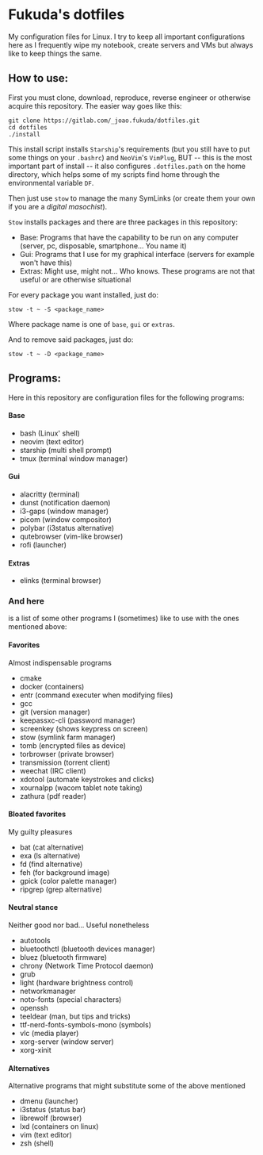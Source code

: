 # Fukuda's dotfiles

My configuration files for Linux. I try to keep all important configurations here as I frequently wipe my notebook, create servers and VMs but always like to keep things the same.

## How to use:

First you must clone, download, reproduce, reverse engineer or otherwise acquire this repository. The easier way goes like this:

```
git clone https://gitlab.com/_joao.fukuda/dotfiles.git
cd dotfiles
./install
```

This install script installs `Starship`'s requirements (but you still have to put some things on your `.bashrc`) and `NeoVim`'s `VimPlug`, BUT -- this is the most important part of install --  it also configures `.dotfiles.path` on the home directory, which helps some of my scripts find home through the environmental variable `DF`.

Then just use `stow` to manage the many SymLinks (or create them your own if you are a *digital masochist*).

`Stow` installs packages and there are three packages in this repository:
* Base: Programs that have the capability to be run on any computer (server, pc, disposable, smartphone... You name it)
* Gui: Programs that I use for my graphical interface (servers for example won't have this)
* Extras: Might use, might not... Who knows. These programs are not that useful or are otherwise situational

For every package you want installed, just do:

```
stow -t ~ -S <package_name>
```

Where package name is one of `base`, `gui` or `extras`.

And to remove said packages, just do:

```
stow -t ~ -D <package_name>
```

## Programs:

Here in this repository are configuration files for the following programs:

#### Base

* bash (Linux' shell)
* neovim (text editor)
* starship (multi shell prompt)
* tmux (terminal window manager)

#### Gui

* alacritty (terminal)
* dunst (notification daemon)
* i3-gaps (window manager)
* picom (window compositor)
* polybar (i3status alternative)
* qutebrowser (vim-like browser)
* rofi (launcher)

#### Extras

* elinks (terminal browser)

### And here
is a list of some other programs I (sometimes) like to use with the ones mentioned above:

#### Favorites
Almost indispensable programs

* cmake
* docker (containers)
* entr (command executer when modifying files)
* gcc
* git (version manager)
* keepassxc-cli (password manager)
* screenkey (shows keypress on screen)
* stow (symlink farm manager)
* tomb (encrypted files as device)
* torbrowser (private browser)
* transmission (torrent client)
* weechat (IRC client)
* xdotool (automate keystrokes and clicks)
* xournalpp (wacom tablet note taking)
* zathura (pdf reader)

#### Bloated favorites
My guilty pleasures

* bat (cat alternative)
* exa (ls alternative)
* fd (find alternative)
* feh (for background image)
* gpick (color palette manager)
* ripgrep (grep alternative)

#### Neutral stance
Neither good nor bad... Useful nonetheless

* autotools
* bluetoothctl (bluetooth devices manager)
* bluez (bluetooth firmware)
* chrony (Network Time Protocol daemon)
* grub
* light (hardware brightness control)
* networkmanager
* noto-fonts (special characters)
* openssh
* teeldear (man, but tips and tricks)
* ttf-nerd-fonts-symbols-mono (symbols)
* vlc (media player)
* xorg-server (window server)
* xorg-xinit

#### Alternatives
Alternative programs that might substitute some of the above mentioned

* dmenu (launcher)
* i3status (status bar)
* librewolf (browser)
* lxd (containers on linux)
* vim (text editor)
* zsh (shell)

